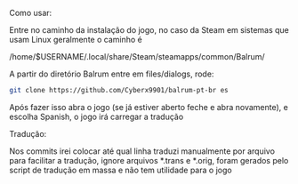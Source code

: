 Como usar:

Entre no caminho da instalação do jogo, no caso da Steam em sistemas que usam Linux geralmente o caminho é
  
/home/$USERNAME/.local/share/Steam/steamapps/common/Balrum/

A partir do diretório Balrum entre em files/dialogs, rode:

```bash
git clone https://github.com/Cyberx9901/balrum-pt-br es
```

Após fazer isso abra o jogo (se já estiver aberto feche e abra novamente), e escolha Spanish, o jogo irá carregar a tradução

Tradução:

Nos commits irei colocar até qual linha traduzi manualmente por arquivo para facilitar a tradução, ignore arquivos *.trans e *.orig, foram gerados pelo script de tradução em massa e não tem utilidade para o jogo
